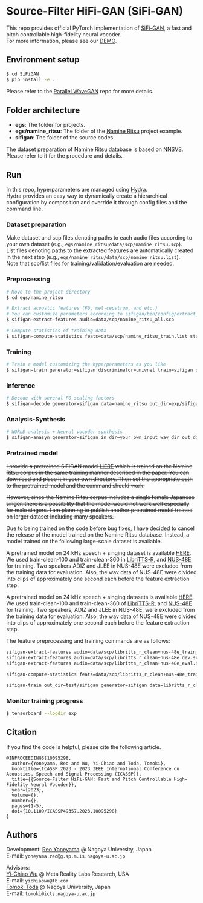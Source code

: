 # Source-Filter HiFi-GAN (SiFi-GAN)

This repo provides official PyTorch implementation of [SiFi-GAN](https://arxiv.org/abs/2210.15533), a fast and pitch controllable high-fidelity neural vocoder.<br>
For more information, please see our [DEMO](https://chomeyama.github.io/SiFiGAN-Demo/).

## Environment setup

```bash
$ cd SiFiGAN
$ pip install -e .
```

Please refer to the [Parallel WaveGAN](https://github.com/kan-bayashi/ParallelWaveGAN) repo for more details.

## Folder architecture
- **egs**:
The folder for projects.
- **egs/namine_ritsu**:
The folder of the [Namine Ritsu](https://www.youtube.com/watch?v=pKeo9IE_L1I) project example.
- **sifigan**:
The folder of the source codes.

The dataset preparation of Namine Ritsu database is based on [NNSVS](https://github.com/nnsvs/nnsvs/).
Please refer to it for the procedure and details.

## Run

In this repo, hyperparameters are managed using [Hydra](https://hydra.cc/docs/intro/).<br>
Hydra provides an easy way to dynamically create a hierarchical configuration by composition and override it through config files and the command line.

### Dataset preparation

Make dataset and scp files denoting paths to each audio files according to your own dataset (e.g., `egs/namine_ritsu/data/scp/namine_ritsu.scp`).<br>
List files denoting paths to the extracted features are automatically created in the next step (e.g., `egs/namine_ritsu/data/scp/namine_ritsu.list`).<br>
Note that scp/list files for training/validation/evaluation are needed.

### Preprocessing

```bash
# Move to the project directory
$ cd egs/namine_ritsu

# Extract acoustic features (F0, mel-cepstrum, and etc.)
# You can customize parameters according to sifigan/bin/config/extract_features.yaml
$ sifigan-extract-features audio=data/scp/namine_ritsu_all.scp

# Compute statistics of training data
$ sifigan-compute-statistics feats=data/scp/namine_ritsu_train.list stats=data/stats/namine_ritsu_train.joblib
```

### Training

```bash
# Train a model customizing the hyperparameters as you like
$ sifigan-train generator=sifigan discriminator=univnet train=sifigan data=namine_ritsu out_dir=exp/sifigan
```

### Inference

```bash
# Decode with several F0 scaling factors
$ sifigan-decode generator=sifigan data=namine_ritsu out_dir=exp/sifigan checkpoint_steps=400000 f0_factors=[0.5,1.0,2.0]
```

### Analysis-Synthesis

```bash
# WORLD analysis + Neural vocoder synthesis
$ sifigan-anasyn generator=sifigan in_dir=your_own_input_wav_dir out_dir=your_own_output_wav_dir stats=pretrained_sifigan/namine_ritsu_train_no_dev.joblib checkpoint_path=pretrained_sifigan/checkpoint-400000steps.pkl f0_factors=[1.0]
```

### Pretrained model

~~I provide a pretrained SiFiGAN model [HERE](https://www.dropbox.com/s/akofngycxxz1dg5/pretrained_sifigan.tar.gz?dl=0) which is trained on the Namine Ritsu corpus in the same training manner described in the paper.
You can download and place it in your own directory. Then set the appropriate path to the pretrained model and the command should work.~~


~~However, since the Namine Ritsu corpus includes a single female Japanese singer, there is a possibility that the model would not work well especially for male singers.
I am planning to publish another pretrained model trained on larger dataset including many speakers.~~

Due to being trained on the code before bug fixes, I have decided to cancel the release of the model trained on the Namine Ritsu database. Instead, a model trained on the following large-scale dataset is available.

A pretrained model on 24 kHz speech + singing dataset is available [HERE](https://drive.google.com/file/d/1uzqTeumvkPQpfdK_D4U41MDL5-s-hs0l/view?usp=sharing). We used train-clean-100 and train-clean-360 in [LibriTTS-R](https://google.github.io/df-conformer/librittsr/), and [NUS-48E](https://www.smcnus.org/wp-content/uploads/2013/09/05-Pub-NUS-48E.pdf) for training.
Two speakers ADIZ and JLEE in NUS-48E were excluded from the training data for evaluation.
Also, the wav data of NUS-48E were divided into clips of approximately one second each before the feature extraction step.

A pretrained model on 24 kHz speech + singing datasets is available [HERE](). We used train-clean-100 and train-clean-360 of [LibriTTS-R](https://google.github.io/df-conformer/librittsr/), and [NUS-48E](https://www.smcnus.org/wp-content/uploads/2013/09/05-Pub-NUS-48E.pdf) for training.
Two speakers, ADIZ and JLEE in NUS-48E, were excluded from the training data for evaluation. Also, the wav data of NUS-48E were divided into clips of approximately one second each before the feature extraction step.

The feature preprocessing and training commands are as follows:
```bash
sifigan-extract-features audio=data/scp/libritts_r_clean+nus-48e_train_no_dev.scp minf0=60 maxf0=1000
sifigan-extract-features audio=data/scp/libritts_r_clean+nus-48e_dev.scp minf0=60 maxf0=1000
sifigan-extract-features audio=data/scp/libritts_r_clean+nus-48e_eval.scp minf0=60 maxf0=1000

sifigan-compute-statistics feats=data/scp/libritts_r_clean+nus-48e_train_no_dev.list stats=data/stats/libritts_r_clean+nus-48e_train_no_dev.joblib

sifigan-train out_dir=test/sifigan generator=sifigan data=libritts_r_clean+nus-48e train=sifigan_1000k
```

### Monitor training progress

```bash
$ tensorboard --logdir exp
```

## Citation
If you find the code is helpful, please cite the following article.

```
@INPROCEEDINGS{10095298,
  author={Yoneyama, Reo and Wu, Yi-Chiao and Toda, Tomoki},
  booktitle={ICASSP 2023 - 2023 IEEE International Conference on Acoustics, Speech and Signal Processing (ICASSP)},
  title={{Source-Filter HiFi-GAN: Fast and Pitch Controllable High-Fidelity Neural Vocoder}},
  year={2023},
  volume={},
  number={},
  pages={1-5},
  doi={10.1109/ICASSP49357.2023.10095298}
}
```

## Authors

Development:
[Reo Yoneyama](https://chomeyama.github.io/Profile/) @ Nagoya University, Japan<br>
E-mail: `yoneyama.reo@g.sp.m.is.nagoya-u.ac.jp`

Advisors:<br>
[Yi-Chiao Wu](https://bigpon.github.io/) @ Meta Reality Labs Research, USA<br>
E-mail: `yichiaowu@fb.com`<br>
[Tomoki Toda](https://sites.google.com/site/tomokitoda/) @ Nagoya University, Japan<br>
E-mail: `tomoki@icts.nagoya-u.ac.jp`
